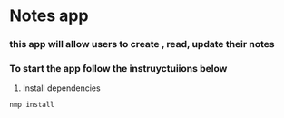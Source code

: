 # Notes app 

### this app will allow users to create , read, update their notes

### To start the app follow the instruyctuiions below

1. Install dependencies 
```bash
nmp install
```